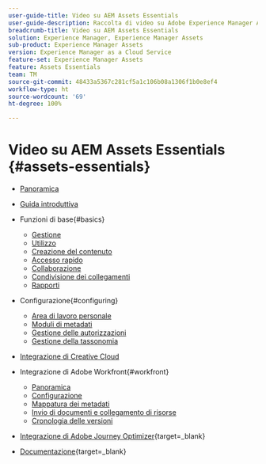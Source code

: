 ```yaml
---
user-guide-title: Video su AEM Assets Essentials
user-guide-description: Raccolta di video su Adobe Experience Manager Assets Essentials.
breadcrumb-title: Video su AEM Assets Essentials
solution: Experience Manager, Experience Manager Assets
sub-product: Experience Manager Assets
version: Experience Manager as a Cloud Service
feature-set: Experience Manager Assets
feature: Assets Essentials
team: TM
source-git-commit: 48433a5367c281cf5a1c106b08a1306f1b0e8ef4
workflow-type: ht
source-wordcount: '69'
ht-degree: 100%

---
```



# Video su AEM Assets Essentials {#assets-essentials}

+ [Panoramica](overview.md)

+ [Guida introduttiva](./getting-started.md)

+ Funzioni di base{#basics}
   + [Gestione](basics/managing.md)
   + [Utilizzo](basics/using.md)
   + [Creazione del contenuto](basics/creating.md)
   + [Accesso rapido](basics/quick-access.md)
   + [Collaborazione](basics/collaborating.md)
   + [Condivisione dei collegamenti](basics/link-sharing.md)
   + [Rapporti](basics/reports.md)
+ Configurazione{#configuring}
   + [Area di lavoro personale](configuring/my-workspace.md)
   + [Moduli di metadati](configuring/metadata-forms.md)
   + [Gestione delle autorizzazioni](configuring/permissions-management.md)
   + [Gestione della tassonomia](configuring/taxonomy-management.md)

+ [Integrazione di Creative Cloud](integrations/creative-cloud.md)

+ Integrazione di Adobe Workfront{#workfront}
   + [Panoramica](./integrations/workfront/overview.md)
   + [Configurazione](./integrations/workfront/configure.md)
   + [Mappatura dei metadati](./integrations/workfront/map-metadata.md)
   + [Invio di documenti e collegamento di risorse](./integrations/workfront/link-send.md)
   + [Cronologia delle versioni](./integrations/workfront/versions.md)

+ [Integrazione di Adobe Journey Optimizer](https://experienceleague.adobe.com/docs/journey-optimizer-learn/tutorials/create-messages/create-email-content-with-the-message-editor.html?lang=it){target=_blank}

+ [Documentazione](https://experienceleague.adobe.com/docs/experience-manager-assets-essentials/help/introduction.html?lang=it){target=_blank}
